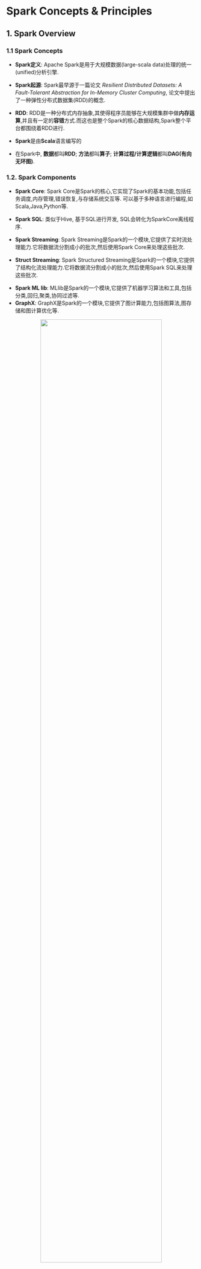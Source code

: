 # Spark Concepts & Principles


## 1. Spark Overview


### 1.1 Spark Concepts

- **Spark定义**: Apache Spark是用于大规模数据(large-scala data)处理的统一(unified)分析引擎.

- **Spark起源**: Spark最早源于一篇论文 *Resilient Distributed Datasets: A Fault-Tolerant Abstraction for In-Memory Cluster Computing*, 论文中提出了一种弹性分布式数据集(RDD)的概念.

<p>

- **RDD**: RDD是一种分布式内存抽象,其使得程序员能够在大规模集群中做**内存运算**,并且有一定的**容错**方式.而这也是整个Spark的核心数据结构,Spark整个平台都围绕着RDD进行.

- **Spark**是由**Scala**语言编写的

- 在Spark中, **数据**都叫**RDD**; **方法**都叫**算子**; **计算过程/计算逻辑**都叫**DAG(有向无环图)**.


### 1.2. Spark Components


- **Spark Core**: Spark Core是Spark的核心,它实现了Spark的基本功能,包括任务调度,内存管理,错误恢复,与存储系统交互等. 可以基于多种语言进行编程,如Scala,Java,Python等.

<p>

- **Spark SQL**: 类似于Hive, 基于SQL进行开发, SQL会转化为SparkCore离线程序.

<p>

- **Spark Streaming**: Spark Streaming是Spark的一个模块,它提供了实时流处理能力.它将数据流分割成小的批次,然后使用Spark Core来处理这些批次.


- **Struct Streaming**: Spark Structured Streaming是Spark的一个模块,它提供了结构化流处理能力.它将数据流分割成小的批次,然后使用Spark SQL来处理这些批次.

<p>

- **Spark ML lib**: MLlib是Spark的一个模块,它提供了机器学习算法和工具,包括分类,回归,聚类,协同过滤等.
- **GraphX**: GraphX是Spark的一个模块,它提供了图计算能力,包括图算法,图存储和图计算优化等.


<div style="text-align: center;">
    <img src="Figures\sparkoverview.png" style="width: 80%; max-width: 600px; height: auto;">
</div>


### 1.3. Spark运行的3种模式

- **Local模式**: 本地模式,用于开发和测试,可以在本地机器上运行,不需要集群环境.
- **Standalone模式**: 独立模式,Spark自带的集群管理器,可以在集群上运行,需要配置集群环境.
- **YARN模式**: YARN模式,使用Hadoop YARN作为集群管理器,可以在Hadoop集群上运行,需要配置Hadoop YARN环境.




### 1.4. Spark为什么比mapreduce快

- **内存计算**: Spark将数据保存在内存中,而MapReduce将数据保存在磁盘上,因此Spark的计算速度比MapReduce快.
   
   - 由于 MapReduce 的框架限制, 一个 MapReduce 任务只能包含一次 Map 和一次 Reduce. 计算完成之后, MapReduce 会将运算结果写回到磁盘中(更准确地说是分布式存储系统)供下次计算使用. 如果所做的运算涉及大量循环, 那么整个计算过程会不断重复地往磁盘里读写中间结果. 这样的读写数据会引起大量的网络传输以及磁盘读写, 极其耗时. 而且它们都是没什么实际价值的废操作. 因为上一次循环的结果会立马被下一次使用, 完全没必要将其写入磁盘.

   - **DAG执行引擎**: Spark使用DAG(Directed Acyclic Graph)执行引擎,可以将多个操作合并成一个任务,减少了shuffle和数据落地磁盘的次数. 所以一个Spark 任务并不止包含一个Map 和一个Reduce, 而是由一系列的Map、Reduce构成. 这样, 计算的中间结果可以高效地转给下一个计算步骤, 提高算法性能.


<p>

- MR计算是**进程**级别的, 而Spark是**线程**级别的, 所以Spark的启动速度更快, 执行效率更高.



## 2. Spark基本运行原理



### 2.1. Spark程序运行的层次结构

- 在Spark程序中, 一个**任务**( 或者说**Application**, 比如对一个文件进行`wordcount`)由多个**Job**组成, 一个**Job**由多个**Stage**组成, 一个**Stage**由多个 **Task (线程)** 组成.

<div style="text-align: center;">
    <img src="Figures\stream.png" style="width: 80%; max-width: 600px; height: auto;">
</div>


<p>

### 2.2. Spark集群角色

下图是spark的集群角色图, 主要有集群管理节点**cluster manager**, 工作节点**worker**, **执行器executor**, **驱动器driver**和应用程序**application** 五部分组成.


<div style="text-align: center;">
    <img src="Figures\roles.png" style="width: 80%; max-width: 600px; height: auto;">
</div>


#### 2.2.1. Cluster Manager

**集群管理器**, 主要用来对应用程序申请的资源进行管理. 根据其部署模式的不同, 可以分为`local`, `standalone`, `yarn`等模式.
 - 在`standalone`模式下, 集群管理器在**Master进程/master节点**中.
 - 在 `YARN` 模式下，集群管理器是由 `YARN ResourceManager` 负责.

#### 2.2.2. Worker

worker是spark的工作节点, 主要工作职责有下面四点:

- worker节点cluster manager汇报自身的cpu, 内存等信息.
- worker 节点在cluster manager作用下创建并启用executor, executor是真正的计算单元.
- driver 将任务Task分配给worker节点上的executor并执行运用.
- worker节点同步资源信息和executor状态信息给cluster manager.

**Notice**: 在`yarn` 模式下运行worker节点一般指的是`NodeManager`节点, `standalone`模式下运行一般指的是`worker / slave`节点.


#### 2.2.3. Executor

**执行器**, 是真正执行spark任务的地方, 它是**worker**上的一个进程, 负责运行**Task**, 并将结果返回给**driver**. 每个应用程序都有自己独立的executor, 它们之间是相互独立的, 不会互相影响. Executor创建完成后会向driver反向注册，, 以便driver可以分配task给他执行.


<div style="text-align: center;">
    <img src="Figures\worker.png" style="width: 80%; max-width: 600px; height: auto;">
</div>

#### 2.2.4. Driver

- 驱动器节点, 它是一个运行Application中**main函数**并创建**SparkContext**的**进程**. 
- driver由资源管理器启动, 它负责**整个Application**的**生命周期管理**.

<p>

- 创建SparkContext的目的是为了准备Spark应用程序的运行环境, 即SparkContext负责和ClusterManager通信, 进行资源的申请(cpu、内存等)、任务的分配和监控等工作. 当程序执行完毕后, SparkContext负责释放资源.

<p>

- Driver节点也负责提交Job, 并将Job转化为Task, 在各个Executor进程间协调Task的调度.

<p>


- Driver根据应用程序执行代码, 将整个程序根据action算子划分成多个job, 每个job内部构建DAG图, DAG Scheduler将DAG图划分为多个stage, 同时每个stage内部划分为多个task, DAG Scheduler将taskset传给Task Scheduer, Task Scheduer负责集群上task的调度.



#### 2.2.5. Application

application是Spark API 编程的应用程序, 它包括实现Driver功能的代码和在程序中各个executor上要执行的代码, 一个application由多个job组成. 其中应用程序的入口为用户所定义的main方法.


### 2.3. RDD

**Definition:** Spark RDD(Resilient Distributed Dataset)是 Spark 中最基本的数据抽象, 它代表一个不可变、可分区、元素可以并行计算的数据集合. RDD是一个数据集的表示, 不仅表示了数据集, **也同时表示了这个数据集从哪来, 以及如何计算.**



***Remark:*** **RDD并不实际存储真正要计算的数据**, 而是记录的数据的位置,数据的转换关系;同时, 所有的RDD转换都是一个惰性求值的过程, 只有当发生一个要求返回结果给driver的action动作时, 才会真正地运行.


#### 2.3.1. RDD不可变性

- 一旦创建, RDD 的数据不可改变. 所有对 RDD 的操作(如 map, filter, reduce 等)都会生成一个**新的 RDD**, 而不会修改原始 RDD.

<p>

- 这种不可变性使得 RDD 在分布式计算环境下非常稳定, 避免了并发冲突.

#### 2.3.2. RDD分区

**RDD是一组分区(list of partitions)**. 每个分区在集群中的不同worker节点上, 并由一个计算任务来处理.RDD是逻辑概念, 分区是**物理概念**. 用户可以在创建RDD时指定RDD的分片个数, 如果没有指定, 那么就会采用默认值.默认值就是**程序所分配到的CPU Core的数目**



- **Partitioner(RDD分片函数)**: 决定RDD如何进行分区, RDD的分区函数决定了数据如何分布到各个节点上.
   - 基于哈希的HashPartitioner, (key.hashcode % 分区数= 分区号). 它是默认值.
   - 基于范围的RangePartitioner. 
   - 只有对于key-value的RDD,并且产生shuffle, 才会有Partitioner;
   - 非key-value的RDD的Parititioner的值是None


- **每个分区的都有计算函数(function for computing each split)**: 在RDD中有一系列函数, 用于"处理计算"每个分区中的数据,这里把"函数"叫算子. 

<p>


```python

# 如果没有指定, 默认数为 spark.default.parallelism, 即程序所分配到的CPU Core的数目
list_rdd = sc.parallelize([1, 2, 3, 4, 5], numSlices=2) # 指定两个分区

# 通过外部读取textFile
#如果没有指定, 则分区数为  min {2, spark.default.parallelism}
file_rdd = sc.textFile("file.txt", minPartitions=6) # 指定6个分区

```

#### 2.3.3. 依赖与RDD容错性
- RDD 包含血统信息, 记录了该 RDD 如何通过一系列转换操作从原始数据中构建出来.

- 每个 RDD 都有一个或多个**依赖关系**, 表示它是如何由其它 RDD 转换得到的. RDD 之间的依赖关系有两种: 
   - **窄依赖**(Narrow Dependency): 父 RDD 的一个分区(Partition)的数据, 最多只会被子 RDD 的一个分区所使用. 例如，`map`、`filter`、`union` 等操作. 
   - **宽依赖**(Wide Dependency): 父 RDD 的一个分区可能会被多个子 RDD 的分区使用. 例如, `groupBy()`、`reduceByKey()` 等操作.

- 宽 VS 窄  : 窄依赖操作的性能远远**高于**宽依赖, 因为**无需 Shuffle**: 计算可以在各个节点上独立进行, 不需要在节点间大规模地交换数据; 没有网络和磁盘 I/O 的瓶颈; 且支持**流水线(Pipelining)**:Spark 会将一连串的窄依赖操作`(如 map -> filter -> map)`打包成一个`任务(Task)`在一个 `Stage` 里执行, 极大地提高了效率, 这就像工人可以连续完成好几个工序, 而不用每次都把零件放回箱子.
- **宽依赖**是 Spark 划分 **Stage** 的唯一依据. 当 Spark 的 DAGScheduler 遇到一个宽依赖时, 它就会在这里切一刀, 前面的窄依赖操作划分为一个 Stage, 后面的操作划分为另一个 Stage.
- 注意当两个 RDD 的 `Partitioner` 不同时, `join`操作时**宽依赖** 
- **容错性**:
   - 窄依赖的容错: 如果一个任务失败, 导致子 RDD 的某个分区丢失, Spark 只需要重新计算父 RDD 对应的那个分区即可, 恢复成本很低.
   - 宽依赖的容错: 如果一个分区丢失, 由于它的数据可能来自父 RDD 的所有分区, 因此最坏情况下需要重新计算父 RDD 的所有分区, 恢复成本非常高


<div style="text-align: center;">
    <img src="Figures\dep.png" style="width: 100%; max-width: 700px; height: auto;">
</div>




#### 2.3.4. 惰性计算机制

RDD 的转换操作是惰性执行的. 即当用户对 RDD 执行操作时, 这些操作并不会立刻执行, Spark 会首先构建一个 **DAG**, 描述所有的转换步骤. 实际的计算只有在执行 **Action** 操作时才会启动.



#### 2.3.5. RDD操作

- **Transformation(转换):** 是对已有的RDD进行换行生成**新的RDD**, 转换过程采用**惰性计算机制**, 不会立即计算出结果. 常用的方法:
   - map(): 对 RDD 中的每个元素应用一个函数，生成一个新的 RDD
   - filter(): 筛选符合条件的元素，生成一个新的 RDD
   - flatMap(): 类似于 map()，但每个元素可以映射为多个输出元素
   - union(): 合并两个 RDD
   - groupBy(): 按照给定的条件将 RDD 中的数据分组



<p>

- **Action(执行):** 对已有对RDD对数据执行计算产生结果, 并将结果返回Driver或者写入到外部存储中. 常用方法:

   - collect(): 将 RDD 中的所有元素收集到本地
   - count(): 计算 RDD 中元素的数量
   - reduce(): 对 RDD 中的元素进行聚合操作
   - saveAsTextFile(): 将 RDD 中的内容保存到外部文件系统( HDFS)



<div style="text-align: center;">
    <img src="Figures\sparkoperation.png" style="width: 100%; max-width: 700px; height: auto;">
</div>




#### 2.3.6. RDD 的缓存机制


- 某些RDD的计算或转换可能比较耗时, 如果这些RDD后续会被频繁地使用到, 可以考虑将这些RDD进行持久化/缓存, 使用方式如`rdd.cache`

<p>

- RDD通过persist(底层方法)方法或cache方法可以将前面的计算结果缓存, **但是并不是这两个方法被调用时立即缓存**, 而是触发后面的action时，该RDD将会被缓存在计算节点的内存中，并供后面快速重用.

<p>


- 缓存的级别有很多, 默认只存储在内存当中, 在开发中通常使用**memory_and_disk**

```python
# an example
rdd = sc.textFile("file.txt")   # file.txt是订单数据, 大小50MB

rdd.cache()  # 缓存, 不会触发计算, cache is a transformer
rdd.count()  #  第一次计算, 会慢一点, 但是结果已经缓存
rdd.count()  # 两次调用count, 不会重复计算, 因为rdd已经缓存了

```


### 2.4. DAG/Job/Stage/Task

- **DAG**: DAG(Directed Acyclic Graph)有向无环图, 是由一系列**RDD**和**操作**组成的计算流程图. DAG描述了RDD之间的依赖关系, 它表示了数据从输入到输出的整个计算过程.

- **Job**: Job是用户程序一个完整的处理流程, 是逻辑的叫法. 一个Job就是由一个`Action`算子触发的DAG(有向无环图)计算过程. 一个Spark程序可以包含多个Job.

<p>

- **Stage**: 一个Job会被划分为多个Stage. Stage之间是**串行的**, Stage的触发是由一些**shuffle**, **ReduceByKey**的动作产生的 (**宽依赖**).
   
   - 划分Stage的一个依据是RDD间的宽窄依赖. 在对Job中的所有操作划分Stage时,一般会按照倒序进行,即从Action开始,遇到窄依赖操作,则划分到同一个执行阶段,遇到宽依赖操作,则划分一个新的执行阶段,且新的阶段为之前阶段的parent,然后依次类推递归执行

   - child Stage需要等待所有的parent Stage执行完之后才可以执行,这时Stage之间根据依赖关系构成了一个大粒度的DAG.在一个Stage内,所有的操作以串行的Pipeline的方式,由一组Task完成计算.


<p>

- **Task**: 一个Stage由多个Task组成, Task是Spark程序中执行的基本单位, Task之间是并行的. 比如`sc.textFile("/xxxx").map().filter()`, 其中`map`和`filter`就分别是一个`task`. 每个task的输出就是下一个task的输出.

<p>


- **下图为两个Job的stage划分**


<center class="half">
<img src="./Figures/stage1.png" width=350, height="250"/>
<img src="./Figures/stage2.png" width=350/>
</center>






## 3. Spark Core



<center class="half">
<img src="./Figures\sparkcore.png" width=350, height="250"/>
</center>



### 3.1. Spark Core - 基础配置


#### 3.1.1 SparkContext
- SparkContext运行在**spark driver**中

- SparkContext是Spark应用程序的**入口**,它负责与Spark集群进行通信,并创建RDD、Accumulator和Broadcast等对象.

<p>

- Spark应用程序的提交和执行离不开sparkContext, 它隐藏了网络通信、分布式部署、消息通信、存储体系、计算存储等. 开发人员只需要通过sparkContext等api进行开发即可.


#### 3.1.2. Spark RPC 过程调用

SparkRpc 基于**netty**实现, 分为异步和同步两种方式.

#### 3.1.3. 事件总线
主要用于sparkContext组件间的交换, 它属于监听者模式, 采用异步调用.

#### 3.1.4. 度量系统

主要用于系统的运行监控.



### 3.2. Spark Core - 存储系统

-  **存储系统**管理spark运行中依赖的数据存储方式和存储位置, spark的存储系统优先考虑在各节点以**内存**的方式存储数据, 内存不足时将数据写入磁盘中, 这也是spark计算性能高的重要原因.

<p>

- 我们可以灵活的控制数据存储在内存还是磁盘中, 同时可以通过远程网络调用将结果输出到远程存储中, 比如hdfs, hbase等.



### 3.3. Spark Core - 调度系统

- spark调度系统主要由**DAGScheduler**和**TaskScheduler**组成.

- **DAGScheduler** 主要是把一个**Job**根据**RDD**间的依赖关系, 划分为多个**Stage**, 对于划分后的每个Stage都抽象为一个或多个Task组成的任务集, 并交给**TaskScheduler**来进行进一步的任务调度. 而**TaskScheduler** 负责对每个具体的Task进行调度. 

<p>

- 具体调度算法有**FIFO**, **FAIR**:

   - **FIFO调度** :先进先出, 这是Spark默认的调度模式.
   - **FAIR调度**: 支持将作业分组到池中, 并为每个池设置不同的调度权重, 任务可以按照权重来决定执行顺序.





## 4. 三种工作模式与Web页面介绍

### 4.1 单机模式

- 见 `EnvBuild.md`
- 本地模式启动:  
   ```shell
   conda activate
   /export/server/spark/bin/pyspark --master local[2]

   ```
<p>

- local[2]表示使用2个**cpu**, **local[*]表示使用当前机器上所有可用的CPU核数**.

- 结果文件数与分区数有关, 而分区数与核数有关. 


- 测试：



   ```python

   # map算子实现列表元素平方

   list1 = [1,2,3,4,5,6,7,8,9,10]

   #将列表通过sc.parallelize方法转化为一个分布式集合RDD
   listRdd = sc.parallelize(list1) # sc是SparkContext对象
   #将RDD中的每个分区的数据进行处理
   resultRdd = listRdd.map(lambda x: x ** 2)
   # 将结果RDD的每个元素进行输出
   resultRdd.foreach(lambda x : print(x))


   ```



### 4.2 Spark Standalone模式

- Standalone模式是Spark自带的集群管理器,可以在集群上运行,需要配置集群环境.


<div style="text-align: center;">
    <img src="Figures\spark_alone.jpg" style="width: 80%; max-width: 600px; height: auto;">
</div>

- 具体安装见 `EnvBuild.md`

- 集群提交任务:
   ```shell

   # 提交任务 pi.py
   /export/server/spark/bin/spark-submit --master spark://node1:7077 /export/server/spark/examples/src/main/python/pi.py 10

   ```

- 进入集群模式python编程:
   ```shell
   /export/server/spark/bin/pyspark --master spark://node1:7077
   ```



### 4.3. Spark Web页面

- **node1:4040**: 是一个运行的Application在运行的过程中临时绑定的端口, 用以查看当前任务的状态. 有新任务就会有一个4040, 4040被占用会顺延到4041, 4042等. 4040是一个临时端口, 当前程序运行完成后, 4040就会被注销. 4040和Driver相关联, 一个Driver启动起来, 一个4040端口就被绑定起来, 并可以查看该程序的运行状态.


- **node1:8080:** 默认情况是StandAlone下, Master角色(进程)的WEB端口, 用以查看当前Master( 集群)的状态。(Driver和Master是两个东西, Master进程用于管理集群, Driver用于管理某次运行的程序, 某个Driver程序运行完成, 其所绑定的4040端口释放, 但不会影响到Master进程)

- **node1:18080:** 默认是历史服务器的端口( 可以理解为是**历史Driver查看器**), 由于每个程序运行完成, 4040端口就要被注销, 在以后想回看某个程序的运行状态就可以通过历史服务器查看, 历史服务器长期稳定运行, 可供随时查看记录的程序的运行过程.




### 4.4 Spark YARN模式
- YARN模式,使用Hadoop YARN作为集群管理器,可以在Hadoop集群上运行,需要配置Hadoop YARN环境.
- 具体安装见 `EnvBuild.md`






## 5. Spark 算子

### 5.1. RDD Transformation算子

| 方法                                  | 含义                                                                                                                                               |
|-------------------------------------|--------------------------------------------------------------------------------------------------------------------------------------------------|
| `map(func)`                        | 返回一个新的分布式数据集，该数据集通过将源的每个元素传递给函数 `func` 来形成。                                                               |
| `filter(func)`                     | 返回一个新的数据集，该数据集通过选择 `func` 返回 `true` 的源元素来形成。                                                                     |
| `flatMap(func)`                    | 类似于 `map`，但每个输入项可以映射到 0 个或多个输出项（因此 `func` 应该返回一个 Seq 而不是单个项）。                                          |
| `mapPartitions(func)`              | 类似于 `map`，但在 RDD 的每个分区（块）上单独运行，因此当在类型为 T 的 RDD 上运行时，`func` 必须是类型为 `Iterator<T> => Iterator<U>`。    |
| `mapPartitionsWithIndex(func)`     | 类似于 `mapPartitions`，但还为 `func` 提供一个整数值，表示分区的索引，因此当在类型为 T 的 RDD 上运行时，`func` 必须是类型为 `(Int, Iterator<T>) => Iterator<U>`。 |
| `sample(withReplacement, fraction, seed)` | 使用给定的随机数生成器种子，对数据进行有放回或无放回抽样，抽样比例为 `fraction`。                                                      |
| `union(otherDataset)`              | 返回一个新的数据集，该数据集包含源数据集和参数中的元素的并集。                                                                               |
| `intersection(otherDataset)`       | 返回一个新的 RDD，该 RDD 包含源数据集和参数中元素的交集。                                                                                   |
| `distinct([numPartitions])`        | 返回一个新的数据集，该数据集包含源数据集中的不同元素。                                                                                       |
| `groupByKey([numPartitions])`      | 当在 `(K, V)` 对的数据集上调用时，返回 `(K, Iterable<V>)` 对的数据集。注意：如果您正在进行分组以对每个键执行聚合（例如求和或平均值），使用 `reduceByKey` 或 `aggregateByKey` 将产生更好的性能。 |
| `reduceByKey(func, [numPartitions])` | 当在 `(K, V)` 对的数据集上调用时，返回 `(K, V)` 对的数据集，其中每个键的值使用给定的 reduce 函数 `func` 进行聚合，该函数必须是类型为 `(V,V) => V`。与 `groupByKey` 一样，reduce 任务的数量可以通过可选的第二个参数进行配置。 |
| `aggregateByKey(zeroValue)(seqOp, combOp, [numPartitions])` | 当在 `(K, V)` 对的数据集上调用时，返回 `(K, U)` 对的数据集，其中每个键的值使用给定的组合函数和中性的“零”值进行聚合。允许聚合值类型与输入值类型不同，同时避免不必要的分配。与 `groupByKey` 一样，reduce 任务的数量可以通过可选的第二个参数进行配置。 |
| `sortByKey([ascending], [numPartitions])` | 当在 `(K, V)` 对的数据集上调用时，其中 `K` 实现 `Ordered`，返回 `(K, V)` 对的数据集，这些对按键的升序或降序排序，如布尔值 `ascending` 参数中指定的那样。 |
| `join(otherDataset, [numPartitions])` | 当在类型为 `(K, V)` 和 `(K, W)` 的数据集上调用时，返回 `(K, (V, W))` 对的数据集，其中包含每个键的所有元素对。外部连接通过 `leftOuterJoin`、`rightOuterJoin` 和 `fullOuterJoin` 支持。 |
| `cogroup(otherDataset, [numPartitions])` | 当在类型为 `(K, V)` 和 `(K, W)` 的数据集上调用时，返回 `(K, (Iterable<V>, Iterable<W>))` 元组的数据集。此操作也称为 `groupWith`。 |
| `cartesian(otherDataset)`          | 当在类型为 `T` 和 `U` 的数据集上调用时，返回 `(T, U)` 对的数据集（所有元素对）。                                                       |
| `pipe(command, [envVars])`        | 将 RDD 的每个分区通过 shell 命令（例如 Perl 或 bash 脚本）进行管道传输。RDD 元素被写入进程的 stdin，输出到其 stdout 的行作为字符串的 RDD 返回。 |
| `coalesce(numPartitions)`          | 将 RDD 中的分区数减少到 `numPartitions`。在过滤掉大型数据集后，这对于更有效地运行操作很有用。                                              |
| `repartition(numPartitions)`       | 随机重新排列 RDD 中的数据，以创建更多或更少的分区，并在它们之间进行平衡。这始终在网络上对所有数据进行混洗。                               |
| `repartitionAndSortWithinPartitions(partitioner)` | 根据给定的分区器对 RDD 进行重新分区，并在每个结果分区内按其键对记录进行排序。这比调用 `repartition` 然后在每个分区内进行排序更有效，因为它可以将排序推送到混洗机制中。 |

### 5.2. RDD Action算子

| 方法                                      | 含义                                                                                                                                                 |
|------------------------------------------|----------------------------------------------------------------------------------------------------------------------------------------------------|
| `reduce(func)`                          | 使用函数 `func`（接受两个参数并返回一个参数）聚合数据集中的元素。该函数应该是可交换的和可结合的，以便它可以在并行中正确计算。                      |
| `collect()`                             | 将数据集中的所有元素作为数组返回到驱动程序。这通常在过滤或其他操作之后有用，这些操作返回数据的小子集。                                              |
| `count()`                               | 返回数据集中元素的数量。                                                                                                                           |
| `first()`                               | 返回数据集的第一个元素（类似于 `take(1)`）。                                                                                                      |
| `take(n)`                               | 返回一个数组，其中包含数据集的前 `n` 个元素。                                                                                                      |
| `takeSample(withReplacement, num, [seed])` | 返回一个数组，其中包含数据集的 `num` 个元素的随机样本，可以有放回或无放回，可以选择预先指定随机数生成器种子。                                   |
| `takeOrdered(n, [ordering])`           | 使用其自然顺序或自定义比较器返回 RDD 的前 `n` 个元素。                                                                                            |
| `saveAsTextFile(path)`                 | 将数据集的元素写入本地文件系统、HDFS 或任何其他 Hadoop 支持的文件系统中的给定目录中的文本文件（或一组文本文件）。Spark 将对每个元素调用 `toString` 以将其转换为文件中的文本行。 |
| `saveAsSequenceFile(path)`              | (Java 和 Scala) 将数据集的元素写入本地文件系统、HDFS 或任何其他 Hadoop 支持的文件系统中的给定路径中的 Hadoop SequenceFile。                     |
| `saveAsObjectFile(path)`                | (Java 和 Scala) 使用 Java 序列化以简单格式写入数据集的元素，然后可以使用 `SparkContext.objectFile()` 加载。                                   |
| `countByKey()`                          | 仅适用于类型为 `(K, V)` 的 RDD。返回一个 `(K, Int)` 对的哈希映射，其中包含每个键的计数。                                                       |
| `foreach(func)`                         | 对数据集中的每个元素执行函数 `func`。这通常用于副作用，例如更新累加器或与外部存储系统交互。 |



### 5.3. RDD Shuffle Operations

**Def**: The `shuffle` is Spark’s mechanism for re-distributing data so that it’s grouped differently **across partitions**. This typically involves copying data across executors and machines, making the shuffle a **complex and costly operation**.

<p>

- Shuffle还会在磁盘上生成大量中间文件。从 Spark 1.3 开始，这些文件将保留，直到相应的 RDD 不再使用并被垃圾回收。这样做是为了避免在重新计算血统时重新创建混洗文件。垃圾回收可能只在很长一段时间后发生，如果应用程序保留了对这些 RDD 的引用，或者如果 GC 不经常启动。这意味着长时间运行的 Spark 作业可能会消耗大量的磁盘空间。临时存储目录由配置 Spark 上下文时的 spark.local.dir 配置参数指。


## 6. Spark SQL

- spark sql提供了基于sql的数据处理方法, 使得分布式的数据集处理变的更加简单.

- spark sql提供了两种抽象的数据集合DataFrame和DataSet.

- DataFrame 是spark Sql 对结构化数据的抽象,可以简单的理解为spark中的表,相比较于RDD多了数据的表结构信息(schema).

- DataFrame = Data + schema

- RDD是分布式对象集合, DataFrame是分布式Row的集合, 提供了比RDD更丰富的算子, 同时提升了数据的执行效率.

- DataSet 是数据的分布式集合 , 它具有RDD强类型的优点 和Spark SQL优化后执行的优点. DataSet可以由jvm对象构建, 然后使用map,filter, flatmap等操作函数操作.

- 关于Spark SQL可以看这篇文章: [Spark SQL概述及特点详解](https://blog.csdn.net/weixin_45366499/article/details/108816335)




## Other Spark Topics





## Reference

- [大数据面试题：Spark和MapReduce之间的区别？各自优缺点？](https://blog.csdn.net/qq_41544550/article/details/133658290)
- [知乎用户4omIIF对于”MapReduce和Spark的区别是什么“的回答](https://www.zhihu.com/question/53354580)
- [2024-02-21（Spark）](https://blog.csdn.net/weixin_44847812/article/details/136206678#:~:text=4040%EF%BC%9A%E6%98%AF%E4%B8%80%E4%B8%AA%E8%BF%90%E8%A1%8C%E7%9A%84Application%E5%9C%A8%E8%BF%90%E8%A1%8C%E7%9A%84%E8%BF%87%E7%A8%8B%E4%B8%AD%E4%B8%B4%E6%97%B6%E7%BB%91%E5%AE%9A%E7%9A%84%E7%AB%AF%E5%8F%A3%EF%BC%8C%E7%94%A8%E4%BB%A5%E6%9F%A5%E7%9C%8B%E5%BD%93%E5%89%8D%E4%BB%BB%E5%8A%A1%E7%9A%84%E7%8A%B6%E6%80%81%E3%80%82%204040%E8%A2%AB%E5%8D%A0%E7%94%A8%E4%BC%9A%E9%A1%BA%E5%BB%B6%E5%88%B04041%EF%BC%8C4042%E7%AD%89%E3%80%82,4040%E6%98%AF%E4%B8%80%E4%B8%AA%E4%B8%B4%E6%97%B6%E7%AB%AF%E5%8F%A3%EF%BC%8C%E5%BD%93%E5%89%8D%E7%A8%8B%E5%BA%8F%E8%BF%90%E8%A1%8C%E5%AE%8C%E6%88%90%E5%90%8E%EF%BC%8C4040%E5%B0%B1%E4%BC%9A%E8%A2%AB%E6%B3%A8%E9%94%80%E3%80%82%204040%E5%92%8CDriver%E7%9B%B8%E5%85%B3%E8%81%94%EF%BC%8C%E4%B8%80%E4%B8%AADriver%E5%90%AF%E5%8A%A8%E8%B5%B7%E6%9D%A5%EF%BC%8C%E4%B8%80%E4%B8%AA4040%E7%AB%AF%E5%8F%A3%E5%B0%B1%E8%A2%AB%E7%BB%91%E5%AE%9A%E8%B5%B7%E6%9D%A5%EF%BC%8C%E5%B9%B6%E5%8F%AF%E4%BB%A5%E6%9F%A5%E7%9C%8B%E8%AF%A5%E7%A8%8B%E5%BA%8F%E7%9A%84%E8%BF%90%E8%A1%8C%E7%8A%B6%E6%80%81%E3%80%82)
- [大数据开发-Spark-一文理解Spark中的Stage,Executor,Driver...](https://www.cnblogs.com/hulichao/p/14199688.html)
- [Spark学习（二）：RDD详解](https://www.cnblogs.com/pinoky/p/18435294)
- [RDD概念、特点、属性、常见操作、缓存级别](https://blog.csdn.net/qq_14815605/article/details/144272549?utm_medium=distribute.pc_relevant.none-task-blog-2~default~baidujs_baidulandingword~default-4-144272549-blog-139066491.235^v43^pc_blog_bottom_relevance_base4&spm=1001.2101.3001.4242.3&utm_relevant_index=6)
- [Spark运行原理【史上最详细】](https://blog.csdn.net/lovechendongxing/article/details/81746988)
- [Spark工作原理及基础概念（超详细！）](https://blog.csdn.net/weixin_45366499/article/details/110010589)
- [spark-RDD原理与操作(超级详细)](https://blog.csdn.net/weixin_43871785/article/details/130662315?utm_medium=distribute.pc_relevant.none-task-blog-2~default~baidujs_baidulandingword~default-1-130662315-blog-139066491.235^v43^pc_blog_bottom_relevance_base4&spm=1001.2101.3001.4242.2&utm_relevant_index=3)